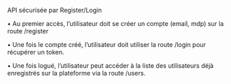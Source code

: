 API sécurisée par Register/Login

• Au premier accès, l’utilisateur doit se créer un compte (email, mdp) sur la route /register

• Une fois le compte créé, l’utilisateur doit utiliser la route /login pour récupérer un token.

• Une fois logué, l’utilisateur peut accéder à la liste des utilisateurs déjà enregistrés sur la plateforme via la route /users.
